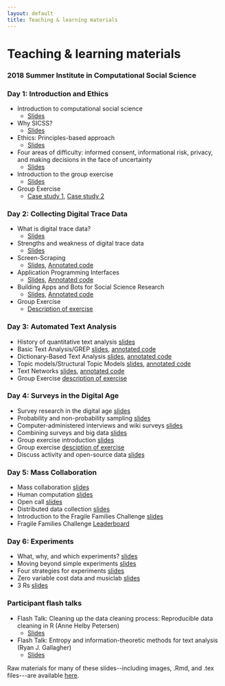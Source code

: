 ```yaml
---
layout: default
title: Teaching & learning materials
---
```


# Teaching & learning materials 
### 2018 Summer Institute in Computational Social Science

### Day 1: Introduction and Ethics

- Introduction to computational social science
  - [Slides](https://github.com/compsocialscience/summer-institute/blob/master/2018/materials/day1-intro-ethics/02-intro-computational-social-science.pdf)
- Why SICSS? 
  - [Slides](https://cbail.github.io/Why_SICSS.html)
- Ethics: Principles-based approach 
  - [Slides](https://github.com/compsocialscience/summer-institute/blob/master/2018/materials/day1-intro-ethics/03-ethics.pdf)
- Four areas of difficulty: informed consent, informational risk, privacy, and making decisions in the face of uncertainty
  - [Slides](https://github.com/compsocialscience/summer-institute/blob/master/2018/materials/day1-intro-ethics/04-areas-of-difficulty.pdf)
- Introduction to the group exercise 
  - [Slides](https://github.com/compsocialscience/summer-institute/blob/master/2018/materials/day1-intro-ethics/05-intro-group-exercise.pdf)
- Group Exercise
  - [Case study 1](https://github.com/compsocialscience/summer-institute/blob/master/2018/materials/day1-intro-ethics/ethics_activity.pdf), [Case study 2](https://bdes.datasociety.net/wp-content/uploads/2016/10/Patreon-Case-Study.pdf)

### Day 2: Collecting Digital Trace Data

- What is digital trace data? 
  - [Slides](https://compsocialscience.github.io/summer-institute/2018/materials/day2-digital-trace-data/what-is-digital-trace-data/SICSS_What_is_Digital_Trace.html)
- Strengths and weakness of digital trace data 
  - [Slides](https://compsocialscience.github.io/summer-institute/2018/materials/day2-digital-trace-data/strengths-weaknesses/Rpres/SICSS_strengths_weaknesses.html)
- Screen-Scraping 
  - [Slides](https://compsocialscience.github.io/summer-institute/2018/materials/day2-digital-trace-data/screenscraping/Rpres/SICSS_Screenscraping.html), [Annotated code](https://compsocialscience.github.io/summer-institute/2018/materials/day2-digital-trace-data/screenscraping/rmarkdown/SICSS_Screenscraping_in_R.html)
- Application Programming Interfaces 
  - [Slides](https://compsocialscience.github.io/summer-institute/2018/materials/day2-digital-trace-data/apis/Rpres/SICSS_APIs.html), [Annotated code](https://compsocialscience.github.io/summer-institute/2018/materials/day2-digital-trace-data/apis/rmarkdown/SICSS_APIs_markdown.html)
- Building Apps and Bots for Social Science Research 
  - [Slides](https://compsocialscience.github.io/summer-institute/2018/materials/day2-digital-trace-data/building-apps-bots/Rpres/SICSS_Building%20Apps_Rpres.html), [Annotated code](https://compsocialscience.github.io/summer-institute/2018/materials/day2-digital-trace-data/building-apps-bots/rmarkdown/Building%20Apps%20and%20Bots%20for%20Social%20Science%20Research.nb.html)
- Group Exercise 
  - [Description of exercise](https://cbail.github.io/SICSS_Group_Exercise_Day_2.html)

### Day 3: Automated Text Analysis

- History of quantitative text analysis [slides](https://cbail.github.io/SICSS_History_Quantitative_Text.html)
- Basic Text Analysis/GREP [slides](https://cbail.github.io/SICSS_Basic_Text_Analysis_Slides.html), [annotated code](https://cbail.github.io/SICSS_Basic_Text_Analysis.html)
- Dictionary-Based Text Analysis [slides](https://cbail.github.io/SICSS_Dictionary_Based_Analysis_Slides.html), [annotated code](https://cbail.github.io/SICSS_Dictionary-Based_Text_Analysis.html)
- Topic models/Structural Topic Models [slides](https://cbail.github.io/TopicModelingRpres.html), [annotated code](https://cbail.github.io/SICSS_Topic_Modeling.html)
- Text Networks [slides](https://cbail.github.io/SICSS_Text_Networks_Rpres.html), [annotated code](https://cbail.github.io/SICSS_Text_Networks.html)
- Group Exercise [description of exercise](https://cbail.github.io/SICSS_Group_Exercise_Day_3.html)

### Day 4: Surveys in the Digital Age

- Survey research in the digital age [slides](https://github.com/compsocialscience/summer-institute/blob/master/2018/materials/day4-surveys/01-survey-research-digital-age.pdf)
- Probability and non-probability sampling [slides](https://github.com/compsocialscience/summer-institute/blob/master/2018/materials/day4-surveys/02-nonprobability-sampling.pdf)
- Computer-administered interviews and wiki surveys [slides](https://github.com/compsocialscience/summer-institute/blob/master/2018/materials/day4-surveys/03-computer-administered-interviews.pdf)
- Combining surveys and big data [slides](https://github.com/compsocialscience/summer-institute/blob/master/2018/materials/day4-surveys/04-combining-surveys-and-big-data.pdf)
- Group exercise introduction [slides](https://github.com/compsocialscience/summer-institute/blob/master/2018/materials/day4-surveys/05-intro-to-activity.pdf)
- Group exercise [desciption of exercise](https://github.com/compsocialscience/summer-institute/blob/master/2018/materials/day4-surveys/SICSS_survey_activity_2018.pdf) 
- Discuss activity and open-source data [slides](https://github.com/compsocialscience/summer-institute/blob/master/2018/materials/day4-surveys/06-intro-to-open-sourcing-data.pdf)

### Day 5: Mass Collaboration

- Mass collaboration [slides](https://github.com/compsocialscience/summer-institute/blob/master/2018/materials/day5-mass-collaboration/01-mass-collaboration.pdf)
- Human computation [slides](https://github.com/compsocialscience/summer-institute/blob/master/2018/materials/day5-mass-collaboration/02-human-computation.pdf)
- Open call [slides](https://github.com/compsocialscience/summer-institute/blob/master/2018/materials/day5-mass-collaboration/03-open-call.pdf)
- Distributed data collection [slides](https://github.com/compsocialscience/summer-institute/blob/master/2018/materials/day5-mass-collaboration/04-distributed-data-collection.pdf)
- Introduction to the Fragile Families Challenge [slides](https://github.com/compsocialscience/summer-institute/blob/master/2018/materials/day5-mass-collaboration/05-ffchallenge_getting_started.pdf)
- Fragile Families Challenge [Leaderboard](https://codalab.fragilefamilieschallenge.org/competitions/23) 

### Day 6: Experiments

- What, why, and which experiments? [slides](https://github.com/compsocialscience/summer-institute/blob/master/2018/materials/day6-experiments/01-what-why-which-experiments.pdf)
- Moving beyond simple experiments [slides](https://github.com/compsocialscience/summer-institute/blob/master/2018/materials/day6-experiments/02-moving-beyond-simple-experiments.pdf)
- Four strategies for experiments [slides](https://github.com/compsocialscience/summer-institute/blob/master/2018/materials/day6-experiments/03-making-it-happen.pdf)
- Zero variable cost data and musiclab [slides](https://github.com/compsocialscience/summer-institute/blob/master/2018/materials/day6-experiments/04-zero-variable-cost.pdf)
- 3 Rs [slides](https://github.com/compsocialscience/summer-institute/blob/master/2018/materials/day6-experiments/05-three-rs.pdf)

### Participant flash talks

- Flash Talk: Cleaning up the data cleaning process: Reproducible data cleaning in R (Anne Helby Petersen) 
  - [Slides](https://github.com/compsocialscience/summer-institute/tree/master/2018/materials/flash-talks/annehelbypetersen_datamaid_slides.pdf)
- Flash Talk: Entropy and information-theoretic methods for text analysis (Ryan J. Gallagher) 
  - [Slides](https://github.com/compsocialscience/summer-institute/tree/master/2018/materials/flash-talks/2018-SICSS-InfoTheoryTextAnalysis-Gallagher.pdf)

Raw materials for many of these slides--including images, .Rmd, and .tex files---are available [here](https://github.com/compsocialscience/summer-institute/tree/master/2018/materials).